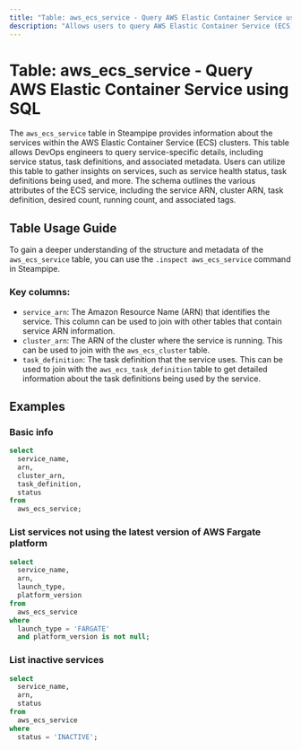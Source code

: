 ```yaml
---
title: "Table: aws_ecs_service - Query AWS Elastic Container Service using SQL"
description: "Allows users to query AWS Elastic Container Service (ECS) to retrieve information about the services within the ECS clusters."
---
```


# Table: aws_ecs_service - Query AWS Elastic Container Service using SQL

The `aws_ecs_service` table in Steampipe provides information about the services within the AWS Elastic Container Service (ECS) clusters. This table allows DevOps engineers to query service-specific details, including service status, task definitions, and associated metadata. Users can utilize this table to gather insights on services, such as service health status, task definitions being used, and more. The schema outlines the various attributes of the ECS service, including the service ARN, cluster ARN, task definition, desired count, running count, and associated tags.

## Table Usage Guide

To gain a deeper understanding of the structure and metadata of the `aws_ecs_service` table, you can use the `.inspect aws_ecs_service` command in Steampipe.

### Key columns:

- `service_arn`: The Amazon Resource Name (ARN) that identifies the service. This column can be used to join with other tables that contain service ARN information.
- `cluster_arn`: The ARN of the cluster where the service is running. This can be used to join with the `aws_ecs_cluster` table.
- `task_definition`: The task definition that the service uses. This can be used to join with the `aws_ecs_task_definition` table to get detailed information about the task definitions being used by the service.

## Examples

### Basic info

```sql
select
  service_name,
  arn,
  cluster_arn,
  task_definition,
  status
from
  aws_ecs_service;
```

### List services not using the latest version of AWS Fargate platform

```sql
select
  service_name,
  arn,
  launch_type,
  platform_version
from
  aws_ecs_service
where
  launch_type = 'FARGATE'
  and platform_version is not null;
```

### List inactive services

```sql
select
  service_name,
  arn,
  status
from
  aws_ecs_service
where
  status = 'INACTIVE';
```
